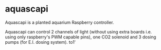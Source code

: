 # aquascapi
Aquascapi is a planted aquarium Raspberry controller.


Aquascapi can control 2 channels of light (without using extra boards i.e. using only raspberry's PWM capable pins), 
one CO2 solenoid and 3 dosing pumps (for E.I. dosing system).
to1'